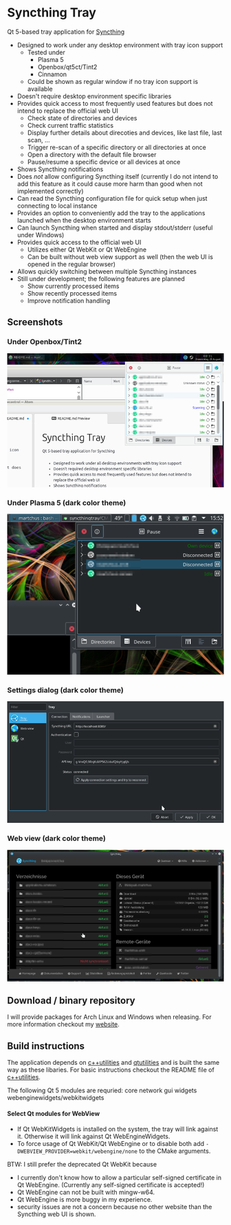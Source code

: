 # Syncthing Tray

Qt 5-based tray application for [Syncthing](https://github.com/syncthing/syncthing)

* Designed to work under any desktop environment with tray icon support
  * Tested under
    * Plasma 5
    * Openbox/qt5ct/Tint2
    * Cinnamon
  * Could be shown as regular window if no tray icon support is available
* Doesn't require desktop environment specific libraries
* Provides quick access to most frequently used features but does not intend to replace the official web UI
  * Check state of directories and devices
  * Check current traffic statistics
  * Display further details about direcoties and devices, like last file, last
    scan, ...
  * Trigger re-scan of a specific directory or all directories at once
  * Open a directory with the default file browser
  * Pause/resume a specific device or all devices at once
* Shows Syncthing notifications
* Does *not* allow configuring Syncthing itself (currently I do not intend to add this feature as it could cause more harm than good when not implemented correctly)
* Can read the Syncthing configuration file for quick setup when just connecting to local instance
* Provides an option to conveniently add the tray to the applications launched when the desktop environment starts
* Can launch Syncthing when started and display stdout/stderr (useful under Windows)
* Provides quick access to the official web UI
  * Utilizes either Qt WebKit or Qt WebEngine
  * Can be built without web view support as well (then the web UI is opened in the regular browser)
* Allows quickly switching between multiple Syncthing instances
* Still under development; the following features are planned
  * Show currently processed items
  * Show recently processed items
  * Improve notification handling

## Screenshots
### Under Openbox/Tint2
![Openbox/Tint2](/resources/screenshots/tint2.png?raw=true)

### Under Plasma 5 (dark color theme)
![Plasma 5](/resources/screenshots/plasma.png?raw=true)

### Settings dialog (dark color theme)
![Settings dialog](/resources/screenshots/settings.png?raw=true)

### Web view (dark color theme)
![Web view](/resources/screenshots/webview.png?raw=true)

## Download / binary repository
I will provide packages for Arch Linux and Windows when releasing. For more information checkout my
[website](http://martchus.no-ip.biz/website/page.php?name=programming).

## Build instructions
The application depends on [c++utilities](https://github.com/Martchus/cpp-utilities) and [qtutilities](https://github.com/Martchus/qtutilities) and is built the same way as these libaries. For basic instructions checkout the README file of [c++utilities](https://github.com/Martchus/cpp-utilities).

The following Qt 5 modules are requried: core network gui widgets webenginewidgets/webkitwidgets

#### Select Qt modules for WebView
* If Qt WebKitWidgets is installed on the system, the tray will link against it. Otherwise it will link against Qt WebEngineWidgets.
* To force usage of Qt WebKit/Qt WebEngine or to disable both add `-DWEBVIEW_PROVIDER=webkit/webengine/none` to the CMake arguments.

BTW: I still prefer the deprecated Qt WebKit because
* I currently don't know how to allow a particular self-signed certificate in Qt WebEngine. (Currently any self-signed certificate is accepted!)
* Qt WebEngine can not be built with mingw-w64.
* Qt WebEngine is more buggy in my experience.
* security issues are not a concern because no other website than the Syncthing web UI is shown.

